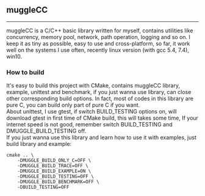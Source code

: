 ## muggleCC
****
muggleCC is a C/C++ basic library written for myself, contains utilities like concurrency, memory pool, network, path operation, logging and so on. I keep it as tiny as possible, easy to use and cross-platform, so far, it work well on the systems I use often, recently linux version (with gcc 5.4, 7.4), win10.  

### How to build
It's easy to build this project with CMake, contains muggleCC library, example, unittest and benchmark, if you just wanna use library, can close other corresponding build options. In fact, most of codes in this library are pure C, you can build only part of pure C if you want.  
About unittest, I use gtest, if switch BUILD_TESTING options on, will download gtest in first time of CMake build, this will takes some time, If your internet speed is not good, remember switch BUILD_TESTING and DMUGGLE_BUILD_TESTING off.  
If you just wanna use this library and learn how to use it with examples, just build library and example:  
```
cmake .. \
    -DMUGGLE_BUILD_ONLY_C=OFF \
    -DMUGGLE_BUILD_TRACE=OFF \
    -DMUGGLE_BUILD_EXAMPLE=ON \
    -DMUGGLE_BUILD_TESTING=OFF \
    -DMUGGLE_BUILD_BENCHMARK=OFF \
    -DBUILD_TESTING=OFF
```